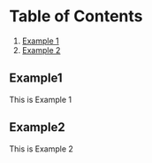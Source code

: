 # Table of Contents

1. [Example 1](#Example1)
2. [Example 2](#Example2)

## Example1

This is Example 1

## Example2

This is Example 2
